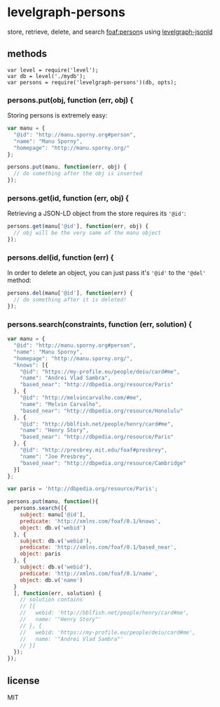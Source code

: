 # levelgraph-persons

store, retrieve, delete, and search [foaf:person](http://xmlns.com/foaf/spec/#term_Person)s using [levelgraph-jsonld](https://github.com/mcollina/levelgraph-jsonld)

## methods

```
var level = require('level');
var db = level('./mydb');
var persons = require('levelgraph-persons')(db, opts);
```

### persons.put(obj, function (err, obj) {

Storing persons is extremely easy:
```javascript
var manu = {
  "@id": "http://manu.sporny.org#person",
  "name": "Manu Sporny",
  "homepage": "http://manu.sporny.org/"
};

persons.put(manu, function(err, obj) {
  // do something after the obj is inserted
});
```

### persons.get(id, function (err, obj) {

Retrieving a JSON-LD object from the store requires its `'@id'`:
```javascript
persons.get(manu['@id'], function(err, obj) {
  // obj will be the very same of the manu object
});
```

### persons.del(id, function (err) {

In order to delete an object, you can just pass it's `'@id'` to the
`'@del'` method:
```javascript
persons.del(manu['@id'], function(err) {
  // do something after it is deleted!
});
```

### persons.search(constraints, function (err, solution) {

```javascript
var manu = {
  "@id": "http://manu.sporny.org#person",
  "name": "Manu Sporny",
  "homepage": "http://manu.sporny.org/",
  "knows": [{
    "@id": "https://my-profile.eu/people/deiu/card#me",
    "name": "Andrei Vlad Sambra",
    "based_near": "http://dbpedia.org/resource/Paris"
  }, {
    "@id": "http://melvincarvalho.com/#me",
    "name": "Melvin Carvalho",
    "based_near": "http://dbpedia.org/resource/Honolulu"
  }, {
    "@id": "http://bblfish.net/people/henry/card#me",
    "name": "Henry Story",
    "based_near": "http://dbpedia.org/resource/Paris"
  }, {
    "@id": "http://presbrey.mit.edu/foaf#presbrey",
    "name": "Joe Presbrey",
    "based_near": "http://dbpedia.org/resource/Cambridge"
  }]
};

var paris = 'http://dbpedia.org/resource/Paris';

persons.put(manu, function(){
  persons.search([{
    subject: manu['@id'],
    predicate: 'http://xmlns.com/foaf/0.1/knows',
    object: db.v('webid')
  }, {
    subject: db.v('webid'),
    predicate: 'http://xmlns.com/foaf/0.1/based_near',
    object: paris
  }, {
    subject: db.v('webid'),
    predicate: 'http://xmlns.com/foaf/0.1/name',
    object: db.v('name')
  }
  ], function(err, solution) {
    // solution contains
    // [{
    //   webid: 'http://bblfish.net/people/henry/card#me',
    //   name: '"Henry Story"'
    // }, {
    //   webid: 'https://my-profile.eu/people/deiu/card#me',
    //   name: '"Andrei Vlad Sambra"'
    // }]
  });
});
```

## license

MIT

